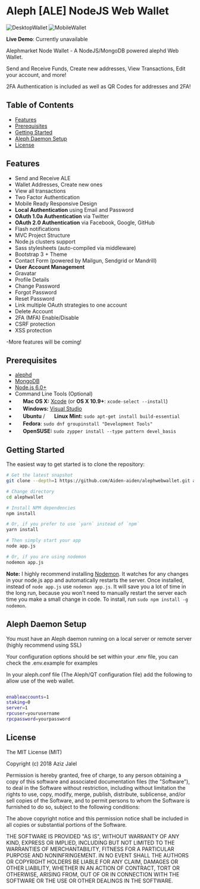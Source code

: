 
Aleph [ALE] NodeJS Web Wallet
=======================


![DesktopWallet](http://nsa39.casimages.com/img/2018/03/21/180321073047876039.jpg)
![MobileWallet](http://nsa39.casimages.com/img/2018/03/21/180321073047355497.jpg)

**Live Demo**: Currently unavailable

Alephmarket Node Wallet - A NodeJS/MongoDB powered alephd Web Wallet.

Send and Receive Funds, Create new addresses, View Transactions, Edit your account, and more!

2FA Authentication is included as well as QR Codes for addresses and 2FA!

Table of Contents
-----------------

- [Features](#features)
- [Prerequisites](#prerequisites)
- [Getting Started](#getting-started)
- [Aleph Daemon Setup](#Ale-daemon-setup)
- [License](#license)

Features
--------

- Send and Receive ALE
- Wallet Addresses, Create new ones
- View all transactions
- Two Factor Authentication
- Mobile Ready Responsive Design
- **Local Authentication** using Email and Password
- **OAuth 1.0a Authentication** via Twitter
- **OAuth 2.0 Authentication** via Facebook, Google, GitHub
- Flash notifications
- MVC Project Structure
- Node.js clusters support
- Sass stylesheets (auto-compiled via middleware)
- Bootstrap 3 + Theme
- Contact Form (powered by Mailgun, Sendgrid or Mandrill)
- **User Account Management**
 - Gravatar
 - Profile Details
 - Change Password
 - Forgot Password
 - Reset Password
 - Link multiple OAuth strategies to one account
 - Delete Account
 - 2FA (MFA) Enable/Disable
- CSRF protection
- XSS protection

-More features will be coming!

Prerequisites
-------------

- [alephd](https://github.com/alephmarket/ALE)
- [MongoDB](https://www.mongodb.org/downloads)
- [Node.js 6.0+](http://nodejs.org)
- Command Line Tools (Optional)
 - <img src="http://deluge-torrent.org/images/apple-logo.gif" height="17">&nbsp;**Mac OS X:** [Xcode](https://itunes.apple.com/us/app/xcode/id497799835?mt=12) (or **OS X 10.9+**: `xcode-select --install`)
 - <img src="http://dc942d419843af05523b-ff74ae13537a01be6cfec5927837dcfe.r14.cf1.rackcdn.com/wp-content/uploads/windows-8-50x50.jpg" height="17">&nbsp;**Windows:** [Visual Studio](https://www.visualstudio.com/products/visual-studio-community-vs)
 - <img src="https://lh5.googleusercontent.com/-2YS1ceHWyys/AAAAAAAAAAI/AAAAAAAAAAc/0LCb_tsTvmU/s46-c-k/photo.jpg" height="17">&nbsp;**Ubuntu** / <img src="https://upload.wikimedia.org/wikipedia/commons/3/3f/Logo_Linux_Mint.png" height="17">&nbsp;**Linux Mint:** `sudo apt-get install build-essential`
 - <img src="http://i1-news.softpedia-static.com/images/extra/LINUX/small/slw218news1.png" height="17">&nbsp;**Fedora**: `sudo dnf groupinstall "Development Tools"`
 - <img src="https://en.opensuse.org/images/b/be/Logo-geeko_head.png" height="17">&nbsp;**OpenSUSE:** `sudo zypper install --type pattern devel_basis`

Getting Started
---------------

The easiest way to get started is to clone the repository:

```bash
# Get the latest snapshot
git clone --depth=1 https://github.com/Aiden-aiden/alephwebwallet.git alephwallet

# Change directory
cd alephwallet

# Install NPM dependencies
npm install

# Or, if you prefer to use `yarn` instead of `npm`
yarn install

# Then simply start your app
node app.js

# Or, if you are using nodemon
nodemon app.js
```

**Note:** I highly recommend installing [Nodemon](https://github.com/remy/nodemon).
It watches for any changes in your  node.js app and automatically restarts the
server. Once installed, instead of `node app.js` use `nodemon app.js`. It will
save you a lot of time in the long run, because you won't need to manually
restart the server each time you make a small change in code. To install, run
`sudo npm install -g nodemon`.

Aleph Daemon Setup
------------------

You must have an Aleph daemon running on a local server or remote server (highly recommend using SSL)

Your configuration options should be set within your .env file, you can check the .env.example for examples

In your aleph.conf file (The Aleph/QT configuration file) add the following to allow use of the web wallet.

```bash

enableaccounts=1
staking=0
server=1
rpcuser=yourusername
rpcpassword=yourpassword

```

License
-------

The MIT License (MIT)

Copyright (c) 2018 Aziz Jalel

Permission is hereby granted, free of charge, to any person obtaining a copy of this software and associated documentation files (the "Software"), to deal in the Software without restriction, including without limitation the rights to use, copy, modify, merge, publish, distribute, sublicense, and/or sell copies of the Software, and to permit persons to whom the Software is furnished to do so, subject to the following conditions:

The above copyright notice and this permission notice shall be included in all copies or substantial portions of the Software.

THE SOFTWARE IS PROVIDED "AS IS", WITHOUT WARRANTY OF ANY KIND, EXPRESS OR IMPLIED, INCLUDING BUT NOT LIMITED TO THE WARRANTIES OF MERCHANTABILITY, FITNESS FOR A PARTICULAR PURPOSE AND NONINFRINGEMENT. IN NO EVENT SHALL THE AUTHORS OR COPYRIGHT HOLDERS BE LIABLE FOR ANY CLAIM, DAMAGES OR OTHER LIABILITY, WHETHER IN AN ACTION OF CONTRACT, TORT OR OTHERWISE, ARISING FROM, OUT OF OR IN CONNECTION WITH THE SOFTWARE OR THE USE OR OTHER DEALINGS IN THE SOFTWARE.

